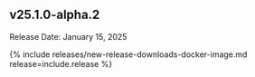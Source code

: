 ## v25.1.0-alpha.2

Release Date: January 15, 2025

{% include releases/new-release-downloads-docker-image.md release=include.release %}

